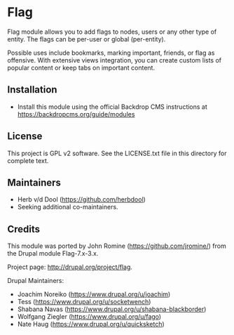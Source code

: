 Flag
====

Flag module allows you to add flags to nodes, users or any other type
of entity. The flags can be per-user or global (per-entity).

Possible uses include bookmarks, marking important, friends, or flag
as offensive. With extensive views integration, you can create custom
lists of popular content or keep tabs on important content.

Installation
------------

- Install this module using the official Backdrop CMS instructions at
  https://backdropcms.org/guide/modules

License
-------

This project is GPL v2 software. See the LICENSE.txt file in this directory for
complete text.

Maintainers
-------------------

- Herb v/d Dool (https://github.com/herbdool)
- Seeking additional co-maintainers.

Credits
-------

This module was ported by John Romine (https://github.com/jromine/) from the Drupal module Flag-7.x-3.x.

Project page: http://drupal.org/project/flag.

Drupal Maintainers:
- Joachim Noreiko (https://www.drupal.org/u/joachim)
- Tess (https://www.drupal.org/u/socketwench)
- Shabana Navas (https://www.drupal.org/u/shabana-blackborder)
- Wolfgang Ziegler (https://www.drupal.org/u/fago)
- Nate Haug (https://www.drupal.org/u/quicksketch)
